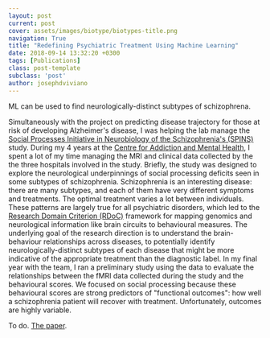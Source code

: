 ```yaml
---
layout: post
current: post
cover: assets/images/biotype/biotypes-title.png
navigation: True
title: "Redefining Psychiatric Treatment Using Machine Learning"
date: 2018-09-14 13:32:20 +0300
tags: [Publications]
class: post-template
subclass: 'post'
author: josephdviviano
---
```

ML can be used to find neurologically-distinct subtypes of schizophrena.

Simultaneously with the project on predicting disease trajectory for those at risk of developing Alzheimer's disease, I was helping the lab manage the [Social Processes Initiative in Neurobiology of the Schizophrenia's (SPINS)](https://academic.oup.com/schizophreniabulletin/article/45/Supplement_2/S144/5434549) study. During my 4 years at the [Centre for Addiction and Mental Health](https://www.camh.ca/en/science-and-research/institutes-and-centres/campbell-family-mental-health-research-institute/research-focus-campbell-institute/kimel-family-translational-imaging-genetics-lab), I spent a lot of my time managing the MRI and clinical data collected by the the three hospitals involved in the study. Briefly, the study was designed to explore the neurological underpinnings of social processing deficits seen in some subtypes of schizophrenia. Schizophrenia is an interesting disease: there are many subtypes, and each of them have very different symptoms and treatments. The optimal treatment varies a lot between individuals. These patterns are largely true for all psychiatric disorders, which led to the [Research Domain Criterion (RDoC)](https://www.nimh.nih.gov/research/research-funded-by-nimh/rdoc/about-rdoc.shtml) framework for mapping genomics and neurological information like brain circuits to behavioural measures. The underlying goal of the research direction is to understand the brain-behaviour relationships across diseases, to potentially identify neurologically-distinct subtypes of each disease that might be more indicative of the appropriate treatment than the diagnostic label. In my final year with the team, I ran a preliminary study using the data to evaluate the relationships between the fMRI data collected during the study and the behavioural scores. We focused on social processing because these behavioural scores are strong predictors of "functional outcomes": how well a schizophrenia patient will recover with treatment. Unfortunately, outcomes are highly variable.

To do. [The paper](https://www.sciencedirect.com/science/article/abs/pii/S0006322318314392).

